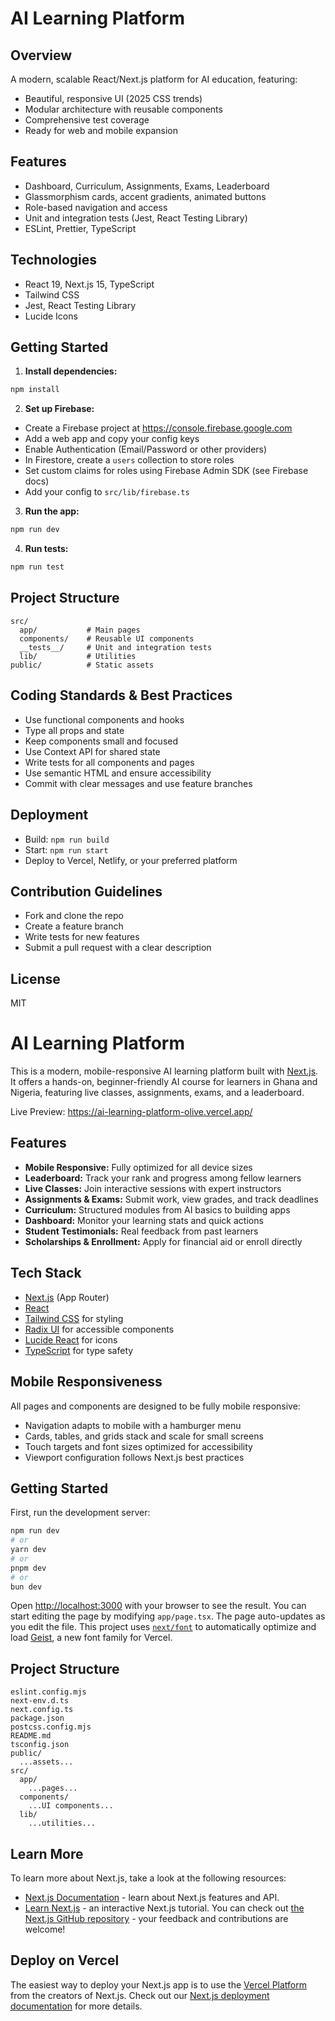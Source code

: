 # AI Learning Platform

## Overview

A modern, scalable React/Next.js platform for AI education, featuring:

- Beautiful, responsive UI (2025 CSS trends)
- Modular architecture with reusable components
- Comprehensive test coverage
- Ready for web and mobile expansion

## Features

- Dashboard, Curriculum, Assignments, Exams, Leaderboard
- Glassmorphism cards, accent gradients, animated buttons
- Role-based navigation and access
- Unit and integration tests (Jest, React Testing Library)
- ESLint, Prettier, TypeScript

## Technologies

- React 19, Next.js 15, TypeScript
- Tailwind CSS
- Jest, React Testing Library
- Lucide Icons

## Getting Started

1. **Install dependencies:**

```bash
npm install
```

2. **Set up Firebase:**

- Create a Firebase project at https://console.firebase.google.com
- Add a web app and copy your config keys
- Enable Authentication (Email/Password or other providers)
- In Firestore, create a `users` collection to store roles
- Set custom claims for roles using Firebase Admin SDK (see Firebase docs)
- Add your config to `src/lib/firebase.ts`

3. **Run the app:**

```bash
npm run dev
```

4. **Run tests:**

```bash
npm run test
```

## Project Structure

```
src/
  app/           # Main pages
  components/    # Reusable UI components
  __tests__/     # Unit and integration tests
  lib/           # Utilities
public/          # Static assets
```

## Coding Standards & Best Practices

- Use functional components and hooks
- Type all props and state
- Keep components small and focused
- Use Context API for shared state
- Write tests for all components and pages
- Use semantic HTML and ensure accessibility
- Commit with clear messages and use feature branches

## Deployment

- Build: `npm run build`
- Start: `npm run start`
- Deploy to Vercel, Netlify, or your preferred platform

## Contribution Guidelines

- Fork and clone the repo
- Create a feature branch
- Write tests for new features
- Submit a pull request with a clear description

## License

MIT

# AI Learning Platform

This is a modern, mobile-responsive AI learning platform built with [Next.js](https://nextjs.org). It offers a hands-on, beginner-friendly AI course for learners in Ghana and Nigeria, featuring live classes, assignments, exams, and a leaderboard.

Live Preview: https://ai-learning-platform-olive.vercel.app/

## Features

- **Mobile Responsive:** Fully optimized for all device sizes
- **Leaderboard:** Track your rank and progress among fellow learners
- **Live Classes:** Join interactive sessions with expert instructors
- **Assignments & Exams:** Submit work, view grades, and track deadlines
- **Curriculum:** Structured modules from AI basics to building apps
- **Dashboard:** Monitor your learning stats and quick actions
- **Student Testimonials:** Real feedback from past learners
- **Scholarships & Enrollment:** Apply for financial aid or enroll directly

## Tech Stack

- [Next.js](https://nextjs.org) (App Router)
- [React](https://react.dev)
- [Tailwind CSS](https://tailwindcss.com) for styling
- [Radix UI](https://www.radix-ui.com/) for accessible components
- [Lucide React](https://lucide.dev/) for icons
- [TypeScript](https://www.typescriptlang.org/) for type safety

## Mobile Responsiveness

All pages and components are designed to be fully mobile responsive:

- Navigation adapts to mobile with a hamburger menu
- Cards, tables, and grids stack and scale for small screens
- Touch targets and font sizes optimized for accessibility
- Viewport configuration follows Next.js best practices

## Getting Started

First, run the development server:

```bash
npm run dev
# or
yarn dev
# or
pnpm dev
# or
bun dev
```

Open [http://localhost:3000](http://localhost:3000) with your browser to see the result.
You can start editing the page by modifying `app/page.tsx`. The page auto-updates as you edit the file.
This project uses [`next/font`](https://nextjs.org/docs/app/building-your-application/optimizing/fonts) to automatically optimize and load [Geist](https://vercel.com/font), a new font family for Vercel.

## Project Structure

```
eslint.config.mjs
next-env.d.ts
next.config.ts
package.json
postcss.config.mjs
README.md
tsconfig.json
public/
  ...assets...
src/
  app/
    ...pages...
  components/
    ...UI components...
  lib/
    ...utilities...
```

## Learn More

To learn more about Next.js, take a look at the following resources:

- [Next.js Documentation](https://nextjs.org/docs) - learn about Next.js features and API.
- [Learn Next.js](https://nextjs.org/learn) - an interactive Next.js tutorial.
  You can check out [the Next.js GitHub repository](https://github.com/vercel/next.js) - your feedback and contributions are welcome!

## Deploy on Vercel

The easiest way to deploy your Next.js app is to use the [Vercel Platform](https://vercel.com/new?utm_medium=default-template&filter=next.js&utm_source=create-next-app&utm_campaign=create-next-app-readme) from the creators of Next.js.
Check out our [Next.js deployment documentation](https://nextjs.org/docs/app/building-your-application/deploying) for more details.
